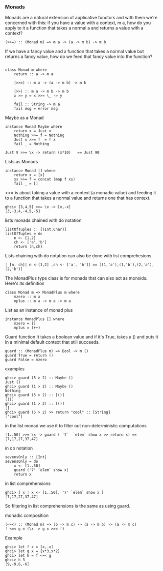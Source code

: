 ### Monads

Monads are a natural extension of applicative functors and with them we're concerned with this: if you have a value with a context, m a, how do you apply to it a function that takes a normal a and returns a value with a context?

```
(>>=) :: (Monad m) => m a -> (a -> m b) -> m b  
```

If we have a fancy value and a function that takes a normal value but returns a fancy value, how do we feed that fancy value into the function?

```

class Monad m where  
    return :: a -> m a  

    (>>=) :: m a -> (a -> m b) -> m b  

    (>>) :: m a -> m b -> m b  
    x >> y = x >>= \_ -> y  

    fail :: String -> m a  
    fail msg = error msg  

```

Maybe as a Monad

```
instance Monad Maybe where  
    return x = Just x  
    Nothing >>= f = Nothing  
    Just x >>= f  = f x  
    fail _ = Nothing  
```

```
Just 9 >>= \x -> return (x*10)   == Just 90
```

Lists as Monads
```
instance Monad [] where  
    return x = [x]  
    xs >>= f = concat (map f xs)  
    fail _ = []  
```

\>>= is about taking a value with a context (a monadic value) and feeding it to a function that takes a normal value and returns one that has context.

```
ghci> [3,4,5] >>= \x -> [x,-x]  
[3,-3,4,-4,5,-5]  
```
lists monads chained with do notation

```
listOfTuples :: [(Int,Char)]  
listOfTuples = do  
    n <- [1,2]  
    ch <- ['a','b']  
    return (n,ch)  
```

Lists chaining with do notation can also be done with list comprehesions

```
[ [n, ch]| n <-[1,2] ,ch <- ['a', 'b']] == [(1,'a'),(1,'b'),(2,'a'),(2,'b')]  

```
The MonadPlus type class is for monads that can also act as monoids. Here's its definition

```
class Monad m => MonadPlus m where  
    mzero :: m a  
    mplus :: m a -> m a -> m a  
```
List as an instance of monad plus
```
instance MonadPlus [] where  
    mzero = []  
    mplus = (++)  
```

Guard function
It takes a boolean value and if it's True, takes a () and puts it in a minimal default context that still succeeds.
```
guard :: (MonadPlus m) => Bool -> m ()  
guard True = return ()  
guard False = mzero  

```
examples
```
ghci> guard (5 > 2) :: Maybe ()  
Just ()  
ghci> guard (1 > 2) :: Maybe ()  
Nothing  
ghci> guard (5 > 2) :: [()]  
[()]  
ghci> guard (1 > 2) :: [()]  
[]
ghci> guard (5 > 2) >> return "cool" :: [String]  
["cool"]  
```

in the list monad we use it to filter out  non-deterministic computations

```
[1..50] >>= \x -> guard ( `7`  `elem` show x >> return x) == [7,17,27,37,47]  

```
in do notation

```
sevensOnly :: [Int]  
sevensOnly = do  
    x <- [1..50]  
    guard ('7' `elem` show x)  
    return x  
```
in list comprehensions

```
ghci> [ x | x <- [1..50], '7' `elem` show x ]  
[7,17,27,37,47]  
```
So filtering in list comprehensions is the same as using guard.

monadic composition
```
(<=<) :: (Monad m) => (b -> m c) -> (a -> m b) -> (a -> m c)  
f <=< g = (\x -> g x >>= f)  
```
Example
```
ghci> let f x = [x,-x]  
ghci> let g x = [x*3,x*2]  
ghci> let h = f <=< g  
ghci> h 3  
[9,-9,6,-6]  

```
